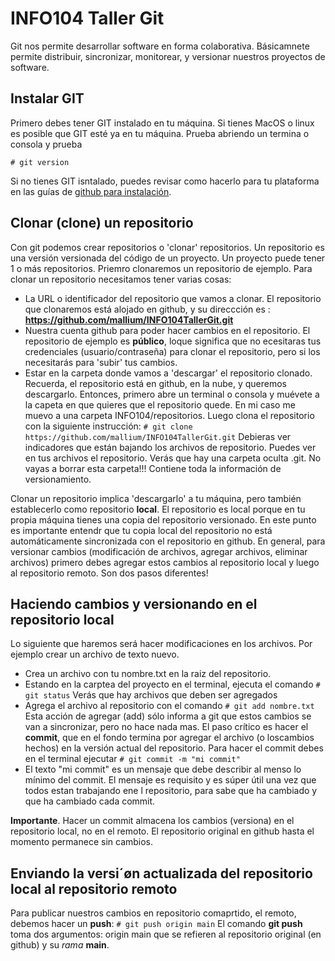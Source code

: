 # INFO104 Taller Git
Git nos permite desarrollar software en forma colaborativa. Básicamnete permite distribuir, sincronizar, monitorear, y versionar nuestros proyectos de software. 

## Instalar GIT
Primero debes tener GIT instalado en tu máquina. Si tienes MacOS o linux es posible que GIT esté ya en tu máquina. Prueba abriendo un termina o consola y prueba

`# git version`

Si no tienes GIT isntalado, puedes revisar como hacerlo para tu plataforma en las guías de [github para instalación](https://github.com/git-guides/install-git).

## Clonar (clone) un repositorio
Con git podemos crear repositorios o 'clonar' repositorios. Un repositorio es una versión versionada del código de un proyecto. Un proyecto puede tener 1 o más repositorios. Priemro clonaremos un repositorio de ejemplo. Para clonar un repositorio necesitamos tener varias cosas: 
- La URL o identificador del repositorio que vamos a clonar. El repositorio que clonaremos está alojado en github, y su direccción es : **https://github.com/mallium/INFO104TallerGit.git**
- Nuestra cuenta github para poder hacer cambios en el repositorio. El repositorio de ejemplo es **público**, loque significa que no ecesitaras tus credenciales (usuario/contraseña) para clonar el repositorio, pero si los necesitarás para 'subir' tus cambios.
- Estar en la carpeta donde vamos a 'descargar' el repositorio clonado. Recuerda, el repositorio está en github, en la nube, y queremos descargarlo. Entonces, primero abre un terminal o consola y muévete a la capeta en que quieres que el repositorio quede. En mi caso me muevo a una carpeta INFO104/repositorios. Luego clona el repositorio con la siguiente instrucción:
`# git clone https://github.com/mallium/INFO104TallerGit.git`
Debieras ver indicadores que están bajando los archivos de repositorio.
Puedes ver en tus archivos el repositorio. Verás que hay una carpeta oculta .git. No vayas a borrar esta carpeta!!! Contiene toda la información de versionamiento.

Clonar un repositorio implica 'descargarlo' a tu máquina, pero también establecerlo como repositorio **local**. El repositorio es local porque en tu propia máquina tienes una copia del repositorio versionado. En este punto es importante entendr que tu copia local del repositorio no está automáticamente sincronizada con el repositorio en github. En general, para versionar cambios (modificación de archivos, agregar archivos, eliminar archivos) primero debes agregar estos cambios al repositorio local y luego al repositorio remoto. Son dos pasos diferentes!

## Haciendo cambios y versionando en el repositorio local
Lo siguiente que haremos será hacer modificaciones en los archivos. Por ejemplo crear un archivo de texto nuevo. 
- Crea un archivo con tu nombre.txt en la raiz del repositorio. 
- Estando en la carptea del proyecto en el terminal, ejecuta el comando 
`# git status`
  Verás que hay archivos que deben ser agregados
- Agrega el archivo al repositorio con el comando
`# git add nombre.txt`
  Esta acción de agregar (add) sólo informa a git que estos cambios se van a sincronizar, pero no hace nada mas. El paso crítico es hacer el **commit**, que en el fondo termina por agregar el archivo (o loscambios hechos) en la versión actual del repositorio. Para hacer el commit debes en el terminal ejecutar 
`# git commit -m "mi commit"`
- El texto "mi commit" es un mensaje que debe describir al menso lo mínimo del commit. El mensaje es requisito y es súper útil una vez que todos estan trabajando ene l repositorio, para sabe que ha cambiado y que ha cambiado cada commit. 

**Importante**. Hacer un commit almacena los cambios (versiona) en el repositorio local, no en el remoto. El repositorio original en github hasta el momento permanece sin cambios. 

## Enviando la versi´øn actualizada del repositorio local al repositorio remoto
Para publicar nuestros cambios en repositorio comaprtido, el remoto, debemos hacer un **push**:
`# git push origin main`
El comando **git push** toma dos argumentos: origin main que se refieren al repositorio original (en github) y su _rama_ **main**.




